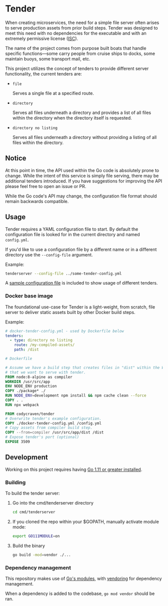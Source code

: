 # Tender

When creating microservices, the need for a simple file server often arises to serve production assets from prior build steps. Tender was designed to meet this need with no dependencies for the executable and with an extremely permissive license ([ISC](https://github.com/codycraven/tender/blob/master/LICENSE)).

The name of the project comes from purpose built boats that handle specific functions—some carry people from cruise ships to docks, some maintain buoys, some transport mail, etc.

This project utilizes the concept of tenders to provide different server functionality, the current tenders are:

- `file`

    Serves a single file at a specified route.

- `directory`

    Serves all files underneath a directory and provides a list of all files within the directory when the directory itself is requested.

- `directory no listing`

    Serves all files underneath a directory without providing a listing of all files within the directory.

## Notice

At this point in time, the API used within the Go code is absolutely prone to change. While the intent of this service is simply file serving, there may be additional tenders introduced. If you have suggestions for improving the API please feel free to open an issue or PR.

While the Go code's API may change, the configuration file format should remain backwards compatible.

## Usage

Tender requires a YAML configuration file to start. By default the configuration file is looked for in the current directory and named `config.yml`.

If you'd like to use a configuration file by a different name or in a different directory use the `--config-file` argument.

Example:

```bash
tenderserver --config-file ../some-tender-config.yml
```

A [sample configuration file](https://github.com/codycraven/tender/blob/master/example-config.yml) is included to show usage of different tenders.

### Docker base image

The foundational use-case for Tender is a light-weight, from scratch, file server to deliver static assets built by other Docker build steps.

Example:

```yaml
# docker-tender-config.yml - used by Dockerfile below
tenders:
  - type: directory no listing
    route: /my-compiled-assets/
    path: /dist
```

```Dockerfile
# Dockerfile

# Assume we have a build step that creates files in "dist" within the WORKDIR
# that we want to serve with tender.
FROM node:8-alpine as compiler
WORKDIR /usr/src/app
ENV NODE_ENV production
COPY ./package* ./
RUN NODE_ENV=development npm install && npm cache clean --force
COPY . .
RUN npx webpack

FROM codycraven/tender
# Overwrite tender's example configuration.
COPY ./docker-tender-config.yml /config.yml
# Copy assets from compiler build step.
COPY --from=compiler /usr/src/app/dist /dist
# Expose tender's port (optional)
EXPOSE 3509
```

## Development

Working on this project requires having [Go 1.11 or greater installed](https://golang.org/doc/install).

### Building

To build the tender server:

1. Go into the cmd/tenderserver directory

    ```bash
    cd cmd/tenderserver
    ```

1. If you cloned the repo within your $GOPATH, manually activate module mode:

    ```bash
    export GO111MODULE=on
    ```

1. Build the binary

    ```bash
    go build -mod=vendor ./...
    ```

### Dependency management

This repository makes use of [Go's modules](https://github.com/golang/go/wiki/Modules), with [vendoring](https://github.com/golang/go/wiki/Modules#how-do-i-use-vendoring-with-modules-is-vendoring-going-away) for dependency management.

When a dependency is added to the codebase, `go mod vendor` should be ran.
